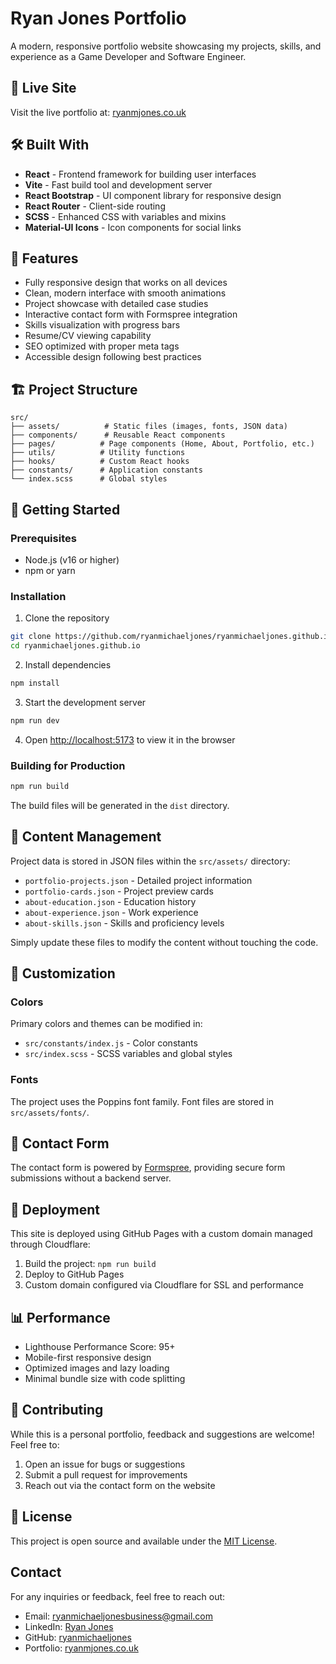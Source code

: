 # Ryan Jones Portfolio

A modern, responsive portfolio website showcasing my projects, skills, and experience as a Game Developer and Software Engineer.

## 🚀 Live Site

Visit the live portfolio at: [ryanmjones.co.uk](https://www.ryanmjones.co.uk)

## 🛠️ Built With

- **React** - Frontend framework for building user interfaces
- **Vite** - Fast build tool and development server
- **React Bootstrap** - UI component library for responsive design
- **React Router** - Client-side routing
- **SCSS** - Enhanced CSS with variables and mixins
- **Material-UI Icons** - Icon components for social links

## 📱 Features

- Fully responsive design that works on all devices
- Clean, modern interface with smooth animations
- Project showcase with detailed case studies
- Interactive contact form with Formspree integration
- Skills visualization with progress bars
- Resume/CV viewing capability
- SEO optimized with proper meta tags
- Accessible design following best practices

## 🏗️ Project Structure

```
src/
├── assets/          # Static files (images, fonts, JSON data)
├── components/      # Reusable React components
├── pages/          # Page components (Home, About, Portfolio, etc.)
├── utils/          # Utility functions
├── hooks/          # Custom React hooks
├── constants/      # Application constants
└── index.scss      # Global styles
```

## 🚦 Getting Started

### Prerequisites

- Node.js (v16 or higher)
- npm or yarn

### Installation

1. Clone the repository
```bash
git clone https://github.com/ryanmichaeljones/ryanmichaeljones.github.io.git
cd ryanmichaeljones.github.io
```

2. Install dependencies
```bash
npm install
```

3. Start the development server
```bash
npm run dev
```

4. Open [http://localhost:5173](http://localhost:5173) to view it in the browser

### Building for Production

```bash
npm run build
```

The build files will be generated in the `dist` directory.

## 📝 Content Management

Project data is stored in JSON files within the `src/assets/` directory:

- `portfolio-projects.json` - Detailed project information
- `portfolio-cards.json` - Project preview cards
- `about-education.json` - Education history
- `about-experience.json` - Work experience
- `about-skills.json` - Skills and proficiency levels

Simply update these files to modify the content without touching the code.

## 🎨 Customization

### Colors

Primary colors and themes can be modified in:
- `src/constants/index.js` - Color constants
- `src/index.scss` - SCSS variables and global styles

### Fonts

The project uses the Poppins font family. Font files are stored in `src/assets/fonts/`.

## 📧 Contact Form

The contact form is powered by [Formspree](https://formspree.io/), providing secure form submissions without a backend server.

## 🚀 Deployment

This site is deployed using GitHub Pages with a custom domain managed through Cloudflare:

1. Build the project: `npm run build`
2. Deploy to GitHub Pages
3. Custom domain configured via Cloudflare for SSL and performance

## 📊 Performance

- Lighthouse Performance Score: 95+
- Mobile-first responsive design
- Optimized images and lazy loading
- Minimal bundle size with code splitting

## 🤝 Contributing

While this is a personal portfolio, feedback and suggestions are welcome! Feel free to:

1. Open an issue for bugs or suggestions
2. Submit a pull request for improvements
3. Reach out via the contact form on the website

## 📄 License

This project is open source and available under the [MIT License](LICENSE).

## Contact

For any inquiries or feedback, feel free to reach out:

- Email: ryanmichaeljonesbusiness@gmail.com
- LinkedIn: [Ryan Jones](https://www.linkedin.com/in/ryanjonesmichael/)
- GitHub: [ryanmichaeljones](https://github.com/ryanmichaeljones)
- Portfolio: [ryanmjones.co.uk](https://www.ryanmjones.co.uk)
